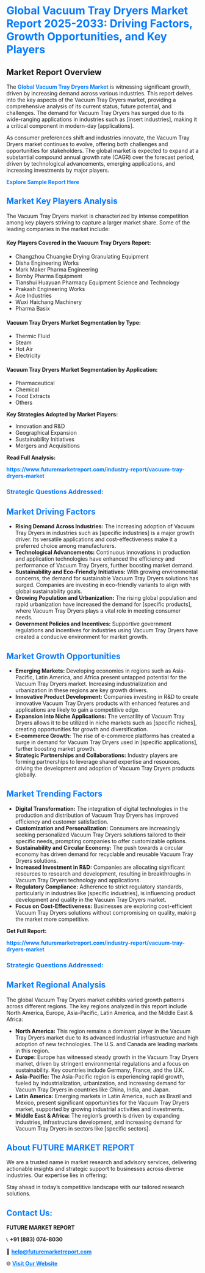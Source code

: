 <h1 style="color: #007BFF;">Global Vacuum Tray Dryers Market Report 2025-2033: Driving Factors, Growth Opportunities, and Key Players</h1>

<section id="overview">
<h2>Market Report Overview</h2>
<p>The <a href="https://www.futuremarketreport.com/industry-report/vacuum-tray-dryers-market" style="color: #007BFF; text-decoration: none;"><strong>Global Vacuum Tray Dryers Market</strong></a> is witnessing significant growth, driven by increasing demand across various industries. This report delves into the key aspects of the Vacuum Tray Dryers market, providing a comprehensive analysis of its current status, future potential, and challenges. The demand for Vacuum Tray Dryers has surged due to its wide-ranging applications in industries such as [insert industries], making it a critical component in modern-day [applications].</p>
<p>As consumer preferences shift and industries innovate, the Vacuum Tray Dryers market continues to evolve, offering both challenges and opportunities for stakeholders. The global market is expected to expand at a substantial compound annual growth rate (CAGR) over the forecast period, driven by technological advancements, emerging applications, and increasing investments by major players.</p>
</section>

<section id="overview">
<p><a href="https://www.futuremarketreport.com/request-sample/reportId=52398" style="color: #007BFF; text-decoration: none;"><strong>Explore Sample Report Here</strong></a></p>
</section>

<section id="key-players">
<h2 style="color: #007BFF;">Market Key Players Analysis</h2>
<p>The Vacuum Tray Dryers market is characterized by intense competition among key players striving to capture a larger market share. Some of the leading companies in the market include:</p>
<h4>Key Players Covered in the Vacuum Tray Dryers Report:</h4>
<ul><li>Changzhou Chuangke Drying Granulating Equipment</li><li>Disha Engineering Works</li><li>Mark Maker Pharma Engineering</li><li>Bomby Pharma Equipment</li><li>Tianshui Huayuan Pharmacy Equipment Science and Technology</li><li>Prakash Engineering Works</li><li>Ace Industries</li><li>Wuxi Haichang Machinery</li><li>Pharma Basix</li></ul>
<h4>Vacuum Tray Dryers Market Segmentation by Type:</h4>
<ul><li>Thermic Fluid</li><li>Steam</li><li>Hot Air</li><li>Electricity</li></ul>

<h4>Vacuum Tray Dryers Market Segmentation by Application:</h4>
<ul><li>Pharmaceutical</li><li>Chemical</li><li>Food Extracts</li><li>Others</li></ul>
<p><strong>Key Strategies Adopted by Market Players:</strong></p>
<ul>
<li>Innovation and R&D</li>
<li>Geographical Expansion</li>
<li>Sustainability Initiatives</li>
<li>Mergers and Acquisitions</li>
</ul>
</section>

<section>
<p><strong>Read Full Analysis: </strong></p><a href="https://www.futuremarketreport.com/industry-report/vacuum-tray-dryers-market" style="color: #007BFF; text-decoration: none;"><strong>https://www.futuremarketreport.com/industry-report/vacuum-tray-dryers-market</strong></a>
<h3 style="color: #007BFF;">Strategic Questions Addressed:</h3>
</section>

<section id="driving-factors">
<h2 style="color: #007BFF;">Market Driving Factors</h2>
<ul>
<li><strong>Rising Demand Across Industries:</strong> The increasing adoption of Vacuum Tray Dryers in industries such as [specific industries] is a major growth driver. Its versatile applications and cost-effectiveness make it a preferred choice among manufacturers.</li>
<li><strong>Technological Advancements:</strong> Continuous innovations in production and application technologies have enhanced the efficiency and performance of Vacuum Tray Dryers, further boosting market demand.</li>
<li><strong>Sustainability and Eco-Friendly Initiatives:</strong> With growing environmental concerns, the demand for sustainable Vacuum Tray Dryers solutions has surged. Companies are investing in eco-friendly variants to align with global sustainability goals.</li>
<li><strong>Growing Population and Urbanization:</strong> The rising global population and rapid urbanization have increased the demand for [specific products], where Vacuum Tray Dryers plays a vital role in meeting consumer needs.</li>
<li><strong>Government Policies and Incentives:</strong> Supportive government regulations and incentives for industries using Vacuum Tray Dryers have created a conducive environment for market growth.</li>
</ul>
</section>

<section id="growth-opportunities">
<h2 style="color: #007BFF;">Market Growth Opportunities</h2>
<ul>
<li><strong>Emerging Markets:</strong> Developing economies in regions such as Asia-Pacific, Latin America, and Africa present untapped potential for the Vacuum Tray Dryers market. Increasing industrialization and urbanization in these regions are key growth drivers.</li>
<li><strong>Innovative Product Development:</strong> Companies investing in R&D to create innovative Vacuum Tray Dryers products with enhanced features and applications are likely to gain a competitive edge.</li>
<li><strong>Expansion into Niche Applications:</strong> The versatility of Vacuum Tray Dryers allows it to be utilized in niche markets such as [specific niches], creating opportunities for growth and diversification.</li>
<li><strong>E-commerce Growth:</strong> The rise of e-commerce platforms has created a surge in demand for Vacuum Tray Dryers used in [specific applications], further boosting market growth.</li>
<li><strong>Strategic Partnerships and Collaborations:</strong> Industry players are forming partnerships to leverage shared expertise and resources, driving the development and adoption of Vacuum Tray Dryers products globally.</li>
</ul>
</section>

<section id="trending-factors">
<h2 style="color: #007BFF;">Market Trending Factors</h2>
<ul>
<li><strong>Digital Transformation:</strong> The integration of digital technologies in the production and distribution of Vacuum Tray Dryers has improved efficiency and customer satisfaction.</li>
<li><strong>Customization and Personalization:</strong> Consumers are increasingly seeking personalized Vacuum Tray Dryers solutions tailored to their specific needs, prompting companies to offer customizable options.</li>
<li><strong>Sustainability and Circular Economy:</strong> The push towards a circular economy has driven demand for recyclable and reusable Vacuum Tray Dryers solutions.</li>
<li><strong>Increased Investment in R&D:</strong> Companies are allocating significant resources to research and development, resulting in breakthroughs in Vacuum Tray Dryers technology and applications.</li>
<li><strong>Regulatory Compliance:</strong> Adherence to strict regulatory standards, particularly in industries like [specific industries], is influencing product development and quality in the Vacuum Tray Dryers market.</li>
<li><strong>Focus on Cost-Effectiveness:</strong> Businesses are exploring cost-efficient Vacuum Tray Dryers solutions without compromising on quality, making the market more competitive.</li>
</ul>
</section>

<section>
<p><strong>Get Full Report: </strong></p><a href="https://www.futuremarketreport.com/industry-report/vacuum-tray-dryers-market" style="color: #007BFF; text-decoration: none;"><strong>https://www.futuremarketreport.com/industry-report/vacuum-tray-dryers-market</strong></a>
<h3 style="color: #007BFF;">Strategic Questions Addressed:</h3>
</section>


<section id="regional-analysis">
<h2 style="color: #007BFF;">Market Regional Analysis</h2>
<p>The global Vacuum Tray Dryers market exhibits varied growth patterns across different regions. The key regions analyzed in this report include North America, Europe, Asia-Pacific, Latin America, and the Middle East & Africa:</p>
<ul>
<li><strong>North America:</strong> This region remains a dominant player in the Vacuum Tray Dryers market due to its advanced industrial infrastructure and high adoption of new technologies. The U.S. and Canada are leading markets in this region.</li>
<li><strong>Europe:</strong> Europe has witnessed steady growth in the Vacuum Tray Dryers market, driven by stringent environmental regulations and a focus on sustainability. Key countries include Germany, France, and the U.K.</li>
<li><strong>Asia-Pacific:</strong> The Asia-Pacific region is experiencing rapid growth, fueled by industrialization, urbanization, and increasing demand for Vacuum Tray Dryers in countries like China, India, and Japan.</li>
<li><strong>Latin America:</strong> Emerging markets in Latin America, such as Brazil and Mexico, present significant opportunities for the Vacuum Tray Dryers market, supported by growing industrial activities and investments.</li>
<li><strong>Middle East & Africa:</strong> The region’s growth is driven by expanding industries, infrastructure development, and increasing demand for Vacuum Tray Dryers in sectors like [specific sectors].</li>
</ul>
</section>

<footer>
<h2 style="color: #007BFF;">About FUTURE MARKET REPORT</h2>
<p>We are a trusted name in market research and advisory services, delivering actionable insights and strategic support to businesses across diverse industries. Our expertise lies in offering:</p>

<p>Stay ahead in today’s competitive landscape with our tailored research solutions.</p>

<h2 style="color: #007BFF;">Contact Us:</h2>
<p><strong>FUTURE MARKET REPORT</strong></p>
<p>📞 <strong>+91 (883) 074-8030</strong></p>
<p>📧 <strong><a href="mailto:help@futuremarketreport.com" style="color: #007BFF;">help@futuremarketreport.com</a></strong></p>
<p>🌐 <strong><a href="https://www.futuremarketreport.com/" style="color: #007BFF;">Visit Our Website</a></strong></p>
</footer>